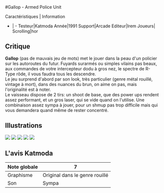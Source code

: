 #Gallop - Armed Police Unit

Caractéristiques | Information
- | -
Testeur|Katmoda
Année|1991
Support|Arcade
Editeur|Irem
Joueurs|
Scrolling|hor

## Critique
<b>Gallop</b> (pas de mauvais jeu de mots) met le jouer dans la peau d'un policier sur les autoroutes du futur. Fuyards surarmés ou simples vilains pas beaux, aux commandes de votre intercepteur dodu à gros nez, le spectre de R-Type rôde, il vous faudra tous les descendre.<br/>Le jeu surprend d'abord par son look, très particulier (genre métal rouillé, vintage à mort), dans des nuances du brun, on aime on pas, mais l'originalité est à noter.<br/>Le vaisseau dispose de 2 tirs: un shoot de base, que des power ups rendent assez performant, et un gros laser, qui se vide quand on l'utilise. Une combinaison assez sympa à jouer, pour un shmup pas trop difficile mais qui vous demandera quand même de rester concentré.

## Illustrations
![](http://www.shmup.com/images/thumbs/gallop.jpg)
![](http://www.shmup.com/images/thumbs/gallop-2.jpg)
![](http://www.shmup.com/images/thumbs/)
![](http://www.shmup.com/images/thumbs/)
![](http://www.shmup.com/images/thumbs/)

## L'avis Katmoda
Note globale|7
-|-
Graphisme|Original dans le genre rouillé
Son|Sympa
